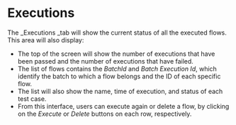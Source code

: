 # Executions

The _Executions _tab will show the current status of all the executed flows. This area will also display:

* The top of the screen will show the number of executions that have been passed and the number of executions that have failed.
* The list of flows contains the _BatchId_ and _Batch Execution Id_, which identify the batch to which a flow belongs and the ID of each specific flow.
* The list will also show the name, time of execution, and status of each test case.
* From this interface, users can execute again or delete a flow, by clicking on the _Execute_ or _Delete_ buttons on each row, respectively. 
